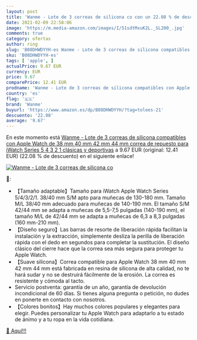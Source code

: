 ```yaml
---
layout: post
title: 'Wanme - Lote de 3 correas de silicona co con un 22.08 % de descuento'
date: 2021-02-09 22:58:06
image: 'https://m.media-amazon.com/images/I/51sdtMxuK2L._SL200_.jpg'
comments: true
category: ofertas
author: ring
slug: 'B08DHWDYYH-es Wanme - Lote de 3 correas de silicona compatibles con...'
sku: 'B08DHWDYYH-es'
tags: [ 'apple', ]
actualPrice: 9.67 EUR
currency: EUR
price: 9.67
comparePrice: 12.41 EUR
prodname: 'Wanme - Lote de 3 correas de silicona compatibles con Apple Watch de 38 mm  40 mm  42 mm  44 mm  correa de repuesto para iWatch Series 5 4 3 2 1  clásicas y deportivas'
country: 'es'
flag: '🇪🇸'
brand: 'Wanme'
buyurl: 'https://www.amazon.es/dp/B08DHWDYYH/?tag=tolees-21'
descuento: '22.08'
average: '9.67'
---
```


En este momento está [Wanme - Lote de 3 correas de silicona compatibles con Apple Watch de 38 mm  40 mm  42 mm  44 mm  correa de repuesto para iWatch Series 5 4 3 2 1  clásicas y deportivas](https://www.amazon.es/dp/B08DHWDYYH/?tag=tolees-21) a 9.67 EUR (original: 12.41 EUR) (22.08 %  de descuento) en el siguiente enlace!

[![Wanme - Lote de 3 correas de silicona co](https://m.media-amazon.com/images/I/51sdtMxuK2L._SL200_.jpg)](https://www.amazon.es/dp/B08DHWDYYH/?tag=tolees-21)

🔎:

- 【Tamaño adaptable】Tamaño para iWatch Apple Watch Series 5/4/3/2/1. 38/40 mm S/M apto para muñecas de 130-180 mm. Tamaño M/L 38/40 mm adecuado para muñecas de 140-190 mm. El tamaño S/M 42/44 mm se adapta a muñecas de 5,5-7,5 pulgadas (140-190 mm), el tamaño M/L de 42/44 mm se adapta a muñecas de 6,3 a 8,3 pulgadas (160 mm-210 mm).
- 【Diseño seguro】Las barras de resorte de liberación rápida facilitan la instalación y la extracción, simplemente desliza la perilla de liberación rápida con el dedo en segundos para completar la sustitución. El diseño clásico del cierre hace que la correa sea más segura para proteger tu Apple Watch.
- 【Suave silicona】Correa compatible para Apple Watch 38 mm 40 mm 42 mm 44 mm está fabricada en resina de silicona de alta calidad, no te hará sudar y no se destruirá fácilmente de la erosión. La correa es resistente y cómoda al tacto.
- Servicio postventa: garantía de un año, garantía de devolución incondicional de 60 días. Si tienes alguna pregunta o petición, no dudes en ponerte en contacto con nosotros.
- 【Colores bonitos】Hay muchos colores populares y elegantes para elegir. Puedes personalizar tu Apple Watch para adaptarlo a tu estado de ánimo y a tu ropa en la vida cotidiana.

[🛒 Aquí!!!](https://www.amazon.es/dp/B08DHWDYYH/?tag=tolees-21)
